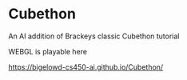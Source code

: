 # Cubethon
An AI addition of Brackeys classic Cubethon tutorial

WEBGL is playable here

https://bigelowd-cs450-ai.github.io/Cubethon/
